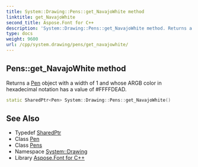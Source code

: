 ```yaml
---
title: System::Drawing::Pens::get_NavajoWhite method
linktitle: get_NavajoWhite
second_title: Aspose.Font for C++
description: 'System::Drawing::Pens::get_NavajoWhite method. Returns a Pen object with a width of 1 and whose ARGB color in hexadecimal notation has a value of #FFFFDEAD in C++.'
type: docs
weight: 9600
url: /cpp/system.drawing/pens/get_navajowhite/
---
```

## Pens::get_NavajoWhite method


Returns a [Pen](../../pen/) object with a width of 1 and whose ARGB color in hexadecimal notation has a value of #FFFFDEAD.

```cpp
static SharedPtr<Pen> System::Drawing::Pens::get_NavajoWhite()
```

## See Also

* Typedef [SharedPtr](../../../system/sharedptr/)
* Class [Pen](../../pen/)
* Class [Pens](../)
* Namespace [System::Drawing](../../)
* Library [Aspose.Font for C++](../../../)
